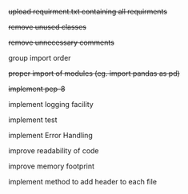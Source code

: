 <strike>upload requirment.txt containing all requirments</strike>

<strike>remove unused classes</strike>

<strike>remove unnecessary comments</strike>

group import order

<strike>proper import of modules (eg. import pandas as pd)</strike>

<strike>implement pep-8</strike>

implement logging facility

implement test

implement Error Handling

improve readability of code

improve memory footprint

implement method to add header to each file
